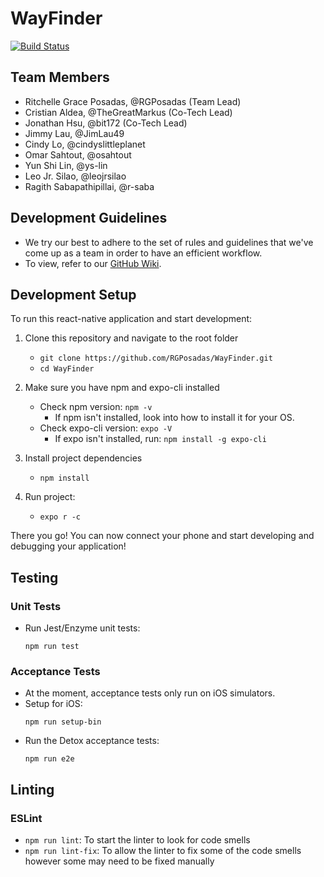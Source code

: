 # WayFinder

[![Build Status](https://travis-ci.com/RGPosadas/WayFinder.svg?branch=develop)](https://travis-ci.com/RGPosadas/WayFinder)

## Team Members

- Ritchelle Grace Posadas, @RGPosadas (Team Lead)
- Cristian Aldea, @TheGreatMarkus (Co-Tech Lead)
- Jonathan Hsu, @bit172 (Co-Tech Lead)
- Jimmy Lau, @JimLau49
- Cindy Lo, @cindyslittleplanet
- Omar Sahtout, @osahtout
- Yun Shi Lin, @ys-lin
- Leo Jr. Silao, @leojrsilao
- Ragith Sabapathipillai, @r-saba

## Development Guidelines

- We try our best to adhere to the set of rules and guidelines that we've come up as a team in order to have an efficient workflow.
- To view, refer to our [GitHub Wiki](https://github.com/RGPosadas/WayFinder/wiki).

## Development Setup

To run this react-native application and start development:

1. Clone this repository and navigate to the root folder
   - `git clone https://github.com/RGPosadas/WayFinder.git`
   - `cd WayFinder`
2. Make sure you have npm and expo-cli installed
   - Check npm version: `npm -v`
     - If npm isn't installed, look into how to install it for your OS.
   - Check expo-cli version: `expo -V`
     - If expo isn't installed, run: `npm install -g expo-cli`
3. Install project dependencies
   - `npm install`
4. Run project:

   - `expo r -c`

There you go! You can now connect your phone and start developing and debugging your application!

## Testing

### Unit Tests

- Run Jest/Enzyme unit tests:
  ```
  npm run test
  ```

### Acceptance Tests

- At the moment, acceptance tests only run on iOS simulators.
- Setup for iOS:
  ```
  npm run setup-bin
  ```
- Run the Detox acceptance tests:
  ```
  npm run e2e
  ```

## Linting

### ESLint

- `npm run lint`: To start the linter to look for code smells
- `npm run lint-fix`: To allow the linter to fix some of the code smells however some may need to be fixed manually
